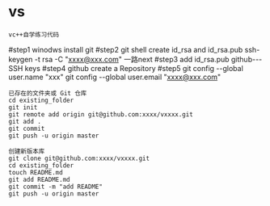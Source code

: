 # vs
	vc++自学练习代码
#step1
	winodws install git
#step2
	git shell create id_rsa and id_rsa.pub
	ssh-keygen -t rsa -C "xxxx@xxx.com" 一路next
#step3
	add id_rsa.pub github---SSH keys
#step4 
	github create a Repository
#step5
	git config --global user.name "xxx"
	git config --global user.email "xxxx@xxx.com"
	
	已存在的文件夹或 Git 仓库
	cd existing_folder
	git init
	git remote add origin git@github.com:xxxx/vxxxx.git
	git add .
	git commit
	git push -u origin master
	
	创建新版本库
	git clone git@github.com:xxxx/vxxxx.git
	cd existing_folder
	touch README.md
	git add README.md
	git commit -m "add README"
	git push -u origin master